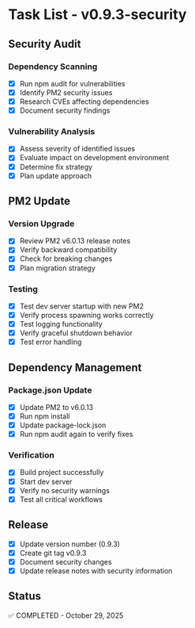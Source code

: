 # Task List - v0.9.3-security

## Security Audit

### Dependency Scanning
- [x] Run npm audit for vulnerabilities
- [x] Identify PM2 security issues
- [x] Research CVEs affecting dependencies
- [x] Document security findings

### Vulnerability Analysis
- [x] Assess severity of identified issues
- [x] Evaluate impact on development environment
- [x] Determine fix strategy
- [x] Plan update approach

## PM2 Update

### Version Upgrade
- [x] Review PM2 v6.0.13 release notes
- [x] Verify backward compatibility
- [x] Check for breaking changes
- [x] Plan migration strategy

### Testing
- [x] Test dev server startup with new PM2
- [x] Verify process spawning works correctly
- [x] Test logging functionality
- [x] Verify graceful shutdown behavior
- [x] Test error handling

## Dependency Management

### Package.json Update
- [x] Update PM2 to v6.0.13
- [x] Run npm install
- [x] Update package-lock.json
- [x] Run npm audit again to verify fixes

### Verification
- [x] Build project successfully
- [x] Start dev server
- [x] Verify no security warnings
- [x] Test all critical workflows

## Release

- [x] Update version number (0.9.3)
- [x] Create git tag v0.9.3
- [x] Document security changes
- [x] Update release notes with security information

## Status
✅ COMPLETED - October 29, 2025
